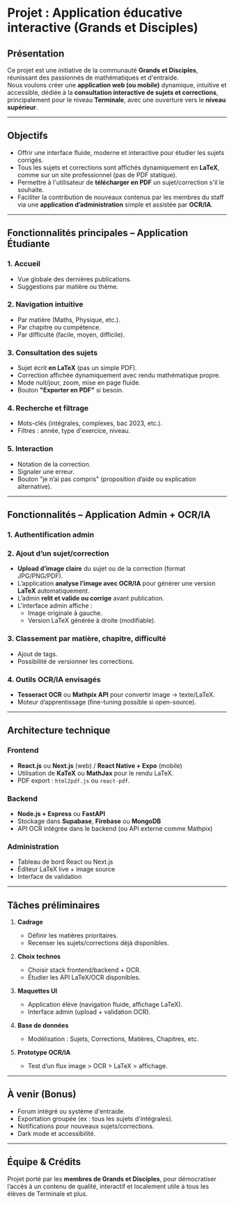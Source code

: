# Projet : Application éducative interactive (Grands et Disciples)

## Présentation

Ce projet est une initiative de la communauté **Grands et Disciples**, réunissant des passionnés de mathématiques et d'entraide.  
Nous voulons créer une **application web (ou mobile)** dynamique, intuitive et accessible, dédiée à la **consultation interactive de sujets et corrections**, principalement pour le niveau **Terminale**, avec une ouverture vers le **niveau supérieur**.

---

## Objectifs

- Offrir une interface fluide, moderne et interactive pour étudier les sujets corrigés.
- Tous les sujets et corrections sont affichés dynamiquement en **LaTeX**, comme sur un site professionnel (pas de PDF statique).
- Permettre à l'utilisateur de **télécharger en PDF** un sujet/correction s'il le souhaite.
- Faciliter la contribution de nouveaux contenus par les membres du staff via une **application d’administration** simple et assistée par **OCR/IA**.

---

## Fonctionnalités principales – **Application Étudiante**

### 1. Accueil
- Vue globale des dernières publications.
- Suggestions par matière ou thème.

### 2. Navigation intuitive
- Par matière (Maths, Physique, etc.).
- Par chapitre ou compétence.
- Par difficulté (facile, moyen, difficile).

### 3. Consultation des sujets
- Sujet écrit **en LaTeX** (pas un simple PDF).
- Correction affichée dynamiquement avec rendu mathématique propre.
- Mode nuit/jour, zoom, mise en page fluide.
- Bouton **"Exporter en PDF"** si besoin.

### 4. Recherche et filtrage
- Mots-clés (intégrales, complexes, bac 2023, etc.).
- Filtres : année, type d'exercice, niveau.

### 5. Interaction
- Notation de la correction.
- Signaler une erreur.
- Bouton "je n’ai pas compris" (proposition d’aide ou explication alternative).

---

## Fonctionnalités – **Application Admin + OCR/IA**

### 1. Authentification admin

### 2. Ajout d’un sujet/correction
- **Upload d’image claire** du sujet ou de la correction (format JPG/PNG/PDF).
- L’application **analyse l’image avec OCR/IA** pour générer une version **LaTeX** automatiquement.
- L’admin **relit et valide ou corrige** avant publication.
- L'interface admin affiche :
  - Image originale à gauche.
  - Version LaTeX générée à droite (modifiable).

### 3. Classement par matière, chapitre, difficulté
- Ajout de tags.
- Possibilité de versionner les corrections.

### 4. Outils OCR/IA envisagés
- **Tesseract OCR** ou **Mathpix API** pour convertir image → texte/LaTeX.
- Moteur d’apprentissage (fine-tuning possible si open-source).

---

## Architecture technique

### Frontend
- **React.js** ou **Next.js** (web) / **React Native + Expo** (mobile)
- Utilisation de **KaTeX** ou **MathJax** pour le rendu LaTeX.
- PDF export : `html2pdf.js` ou `react-pdf`.

### Backend
- **Node.js + Express** ou **FastAPI**
- Stockage dans **Supabase**, **Firebase** ou **MongoDB**
- API OCR intégrée dans le backend (ou API externe comme Mathpix)

### Administration
- Tableau de bord React ou Next.js
- Éditeur LaTeX live + image source
- Interface de validation

---

## Tâches préliminaires

1. **Cadrage**
   - Définir les matières prioritaires.
   - Recenser les sujets/corrections déjà disponibles.

2. **Choix technos**
   - Choisir stack frontend/backend + OCR.
   - Étudier les API LaTeX/OCR disponibles.

3. **Maquettes UI**
   - Application élève (navigation fluide, affichage LaTeX).
   - Interface admin (upload + validation OCR).

4. **Base de données**
   - Modélisation : Sujets, Corrections, Matières, Chapitres, etc.

5. **Prototype OCR/IA**
   - Test d’un flux image > OCR > LaTeX > affichage.

---

## À venir (Bonus)

- Forum intégré ou système d'entraide.
- Exportation groupée (ex : tous les sujets d'intégrales).
- Notifications pour nouveaux sujets/corrections.
- Dark mode et accessibilité.

---

## Équipe & Crédits

Projet porté par les **membres de Grands et Disciples**, pour démocratiser l’accès à un contenu de qualité, interactif et localement utile à tous les élèves de Terminale et plus.